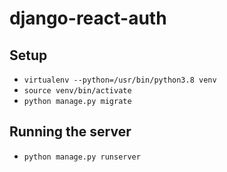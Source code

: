 # django-react-auth

## Setup
- `virtualenv --python=/usr/bin/python3.8 venv`
- `source venv/bin/activate`
- `python manage.py migrate`

## Running the server
- `python manage.py runserver`
